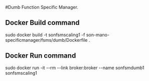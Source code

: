 #Dumb Function Specific Manager.
## Docker Build command
sudo docker build -t sonfsmscaling1 -f son-mano-specificmanager/fsms/dumb/Dockerfile .
## Docker Run command
sudo docker run -it --rm --link broker:broker  --name sonfsmdumb1  sonfsmscaling1
